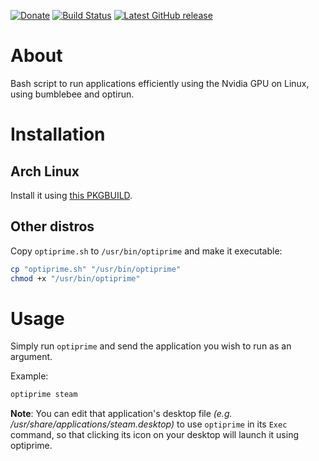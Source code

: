 [![Donate](https://img.shields.io/badge/-%E2%99%A5%20Donate-%23ff69b4)](https://hmlendea.go.ro/fund.html) [![Build Status](https://github.com/hmlendea/optiprime/actions/workflows/bash.yml/badge.svg)](https://github.com/hmlendea/optiprime/actions/workflows/bash.yml) [![Latest GitHub release](https://img.shields.io/github/v/release/hmlendea/optiprime)](https://github.com/hmlendea/optiprime/releases/latest)

# About

Bash script to run applications efficiently using the Nvidia GPU on Linux, using bumblebee and optirun.

# Installation

## Arch Linux

Install it using [this PKGBUILD](https://github.com/hmlendea/PKGBUILDs/tree/master/pkg/optiprime).

## Other distros

Copy `optiprime.sh` to `/usr/bin/optiprime` and make it executable:
```bash
cp "optiprime.sh" "/usr/bin/optiprime"
chmod +x "/usr/bin/optiprime"
```

# Usage

Simply run `optiprime` and send the application you wish to run as an argument.

Example:
```bash
optiprime steam
```

**Note**: You can edit that application's desktop file _(e.g. /usr/share/applications/steam.desktop)_ to use `optiprime` in its `Exec` command, so that clicking its icon on your desktop will launch it using optiprime.
